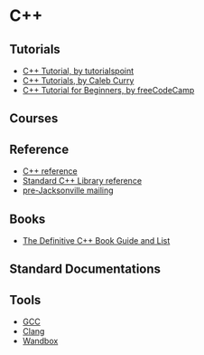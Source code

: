 C++
===

Tutorials
---------
* [C++ Tutorial, by tutorialspoint](https://www.tutorialspoint.com/cplusplus/index.htm)
* [C++ Tutorials, by Caleb Curry](https://www.youtube.com/playlist?list=PL_c9BZzLwBRJVJsIfe97ey45V4LP_HXiG)
* [C++ Tutorial for Beginners, by freeCodeCamp](https://www.youtube.com/watch?v=vLnPwxZdW4Y)

Courses
-------

Reference
---------
* [C++ reference](https://en.cppreference.com/w/cpp)
* [Standard C++ Library reference](https://cplusplus.com/reference/)
* [pre-Jacksonville mailing](https://isocpp.org/blog/2018/02/2018-02-pre-jacksonville-mailing-available)

Books
-----
* [The Definitive C++ Book Guide and List](https://stackoverflow.com/questions/388242/the-definitive-c-book-guide-and-list)

Standard Documentations
-----------------------

Tools
-----
* [GCC](https://gcc.gnu.org/)
* [Clang](https://clang.llvm.org/)
* [Wandbox](https://wandbox.org/)
